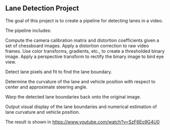 ## Lane Detection Project


The goal of this project is to create a pipeline for detecting lanes in a video. 

The pipeline includes:

Compute the camera calibration matrix and distortion coefficients given a set of chessboard images.
Apply a distortion correction to raw video frames.
Use color transforms, gradients, etc., to create a thresholded binary image.
Apply a perspective transform to rectify the binary image to bird eye view.

Detect lane pixels and fit to find the lane boundary.

Determine the curvature of the lane and vehicle position with respect to center and approximate steering angle.

Warp the detected lane boundaries back onto the original image.

Output visual display of the lane boundaries and numerical estimation of lane curvature and vehicle position.

The result is shown in https://www.youtube.com/watch?v=SzF6Eo9G4U0
